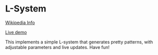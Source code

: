 # L-System

[Wikipedia Info](http://en.wikipedia.org/wiki/L-system)

[Live demo](http://rawgit.com/chenglou/l-system/master/index.html)

This implements a simple L-system that generates pretty patterns, with adjustable parameters and live updates. Have fun!
